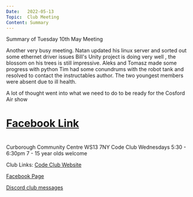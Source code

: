 ```yaml
---
Date:   2022-05-13
Topic:  Club Meeting
Content: Summary
---
```

Summary of Tuesday 10th May Meeting

Another very busy meeting. 
Natan updated his linux server and sorted out some ethernet driver issues 
Bill's Unity project is doing very well , the blossom on his trees is still impressive. 
Aleks and Tomasz made some progress with python 
Tim had some conundrums with the robot tank and resolved to contact the instructables author. 
The two youngest members were absent due to ill health.

A lot of thought went into what we need to do to be ready for the Cosford Air show

# [Facebook Link](https://www.facebook.com/1481985248595237/posts/4846242022169526/)

#
Curborough Community Centre
WS13 7NY
Code Club
Wednesdays 5:30 - 6:30pm
7 - 15 year olds welcome

Club Links:
[Code Club Website](https://lichfield-code-club.github.io/)

[Facebook Page](https://www.facebook.com/LichfieldCoders)

[Discord club messages](https://discord.gg/szz6xGK)
